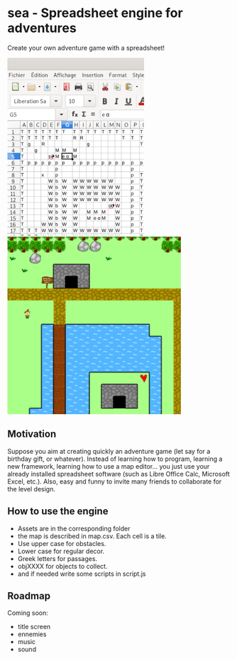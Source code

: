 # sea - Spreadsheet engine for adventures

Create your own adventure game with a spreadsheet! 

<img src="./imgREADME/screenshotsheet.png" height="400"/> <img src="./imgREADME/screenshotgame.png" height="400"/>


## Motivation

Suppose you aim at creating quickly an adventure game (let say for a birthday gift, or whatever). Instead of learning how to program, learning a new framework, learning how to use a map editor... you just use your already installed spreadsheet software (such as Libre Office Calc, Microsoft Excel, etc.). Also, easy and funny to invite many friends to collaborate for the level design.


## How to use the engine

- Assets are in the corresponding folder
- the map is described in map.csv. Each cell is a tile.
- Use upper case for obstacles.
- Lower case for regular decor.
- Greek letters for passages.
- objXXXX for objects to collect.
- and if needed write some scripts in script.js

## Roadmap

Coming soon:
- title screen
- ennemies
- music
- sound
